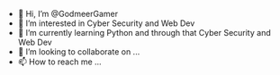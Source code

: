 - 👋 Hi, I’m @GodmeerGamer
- 👀 I’m interested in Cyber Security and Web Dev
- 🌱 I’m currently learning Python and through that Cyber Security and Web Dev
- 💞️ I’m looking to collaborate on ...
- 📫 How to reach me ...

<!---
GodmeerGamer/GodmeerGamer is a ✨ special ✨ repository because its `README.md` (this file) appears on your GitHub profile.
You can click the Preview link to take a look at your changes.
--->
